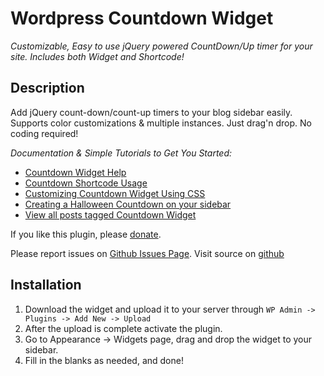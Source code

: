 # Wordpress Countdown Widget

*Customizable, Easy to use jQuery powered CountDown/Up timer for your site. Includes both Widget and Shortcode!*

## Description

Add jQuery count-down/count-up timers to your blog sidebar easily. Supports color customizations & multiple instances. Just drag'n drop. No coding required!

*Documentation & Simple Tutorials to Get You Started:*

* [Countdown Widget Help](http://metinsaylan.com/wordpress/plugins/countdown/help/)
* [Countdown Shortcode Usage](http://metinsaylan.com/docs/countdown-widget-shortcode/)
* [Customizing Countdown Widget Using CSS](http://metinsaylan.com/1825/customizing-countdown-widget-using-css/)
* [Creating a Halloween Countdown on your sidebar](http://metinsaylan.com/4621/get-halloween-countdown-ready/)
* [View all posts tagged Countdown Widget](http://metinsaylan.com/tag/countdown-widget/)

If you like this plugin, please [donate](http://metinsaylan.com/donate).

Please report issues on [Github Issues Page](https://github.com/shailancom/wordpress-countdown-widget/issues).
Visit source on [github](https://github.com/shailancom/wordpress-countdown-widget)

## Installation

1. Download the widget and upload it to your server through `WP Admin -> Plugins -> Add New -> Upload`
1. After the upload is complete activate the plugin.
1. Go to Appearance -> Widgets page, drag and drop the widget to your sidebar.
1. Fill in the blanks as needed, and done!

